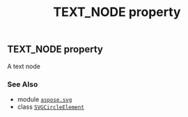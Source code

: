 ﻿---
title: TEXT_NODE property
second_title: Aspose.SVG for Python via .NET API References
description: 
type: docs
weight: 600
url: /python-net/aspose.svg/svgcircleelement/text_node/
is_root: false
---

## TEXT_NODE property


A text node

### See Also
* module [`aspose.svg`](../../)
* class [`SVGCircleElement`](/svg/python-net/aspose.svg/svgcircleelement)
